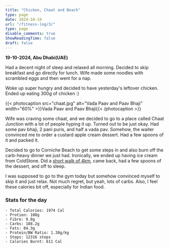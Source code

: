 ```yaml
---
title: "Chicken, Chaat and Beach"
type: page
date: 2024-10-19
url: "/fitness-log/3/"
type: page
disable_comments: true
ShowReadingTime: false
draft: false
---
```

**19-10-2024, Abu Dhabi(UAE)**

Had a decent night of sleep and relaxed all morning. Decided to skip breakfast and go directly for lunch. Wife made some noodles with scrambled eggs and then went for a nap.

Woke up super hungry and decided to have yesterday's leftover chicken. Ended up eating 300g of chicken :)

{{< photocaption src="chaat.jpg" alt="Vada Paav and Paav Bhaji" width="60%" >}}Vada Paav and Paav Bhaji{{< /photocaption >}}


Wife was craving some chaat, and we decided to go to a place called Chaat Junction with a lot of people hyping it up. Turned out to be just okay. Had some pav bhaji, 2 pani puris, and half a vada pav. Somehow, the waiter convinced me to order a custard apple cream dessert. Had a few spoons of it and packed it.

Decided to go to Corniche Beach to get some steps in and also burn off the carb-heavy dinner we just had. Ironically, we ended up having ice cream from ColdStone. Did a [short walk of 4km](https://www.strava.com/activities/12695394881), came back, had a few spoons of the dessert, and off to sleep.

I was supposed to go to the gym today but somehow convinced myself to skip it and just relax. Not much regret, but yeah, lots of carbs. Also, I feel these calories bit off, especially for Indian food.

### Stats for the day

```
- Total Calories: 1974 Cal
- Protien: 108g
- Fibre: 9.8g
- Carbs: 188.2g
- Fats: 84.3g
- Protein/BW Ratio: 1.38g/kg
- Steps: 12316 steps
- Calories Burnt: 611 Cal

```




